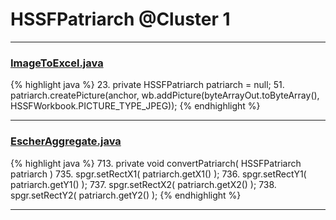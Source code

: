 # HSSFPatriarch @Cluster 1

***

### [ImageToExcel.java](https://searchcode.com/codesearch/view/94171992/)
{% highlight java %}
23. private HSSFPatriarch patriarch = null;
51.     patriarch.createPicture(anchor, wb.addPicture(byteArrayOut.toByteArray(), HSSFWorkbook.PICTURE_TYPE_JPEG));
{% endhighlight %}

***

### [EscherAggregate.java](https://searchcode.com/codesearch/view/15642409/)
{% highlight java %}
713. private void convertPatriarch( HSSFPatriarch patriarch )
735.     spgr.setRectX1( patriarch.getX1() );
736.     spgr.setRectY1( patriarch.getY1() );
737.     spgr.setRectX2( patriarch.getX2() );
738.     spgr.setRectY2( patriarch.getY2() );
{% endhighlight %}

***

